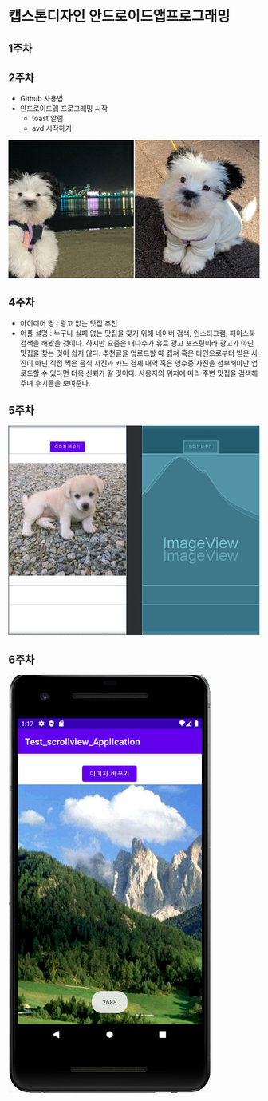 # 캡스톤디자인 안드로이드앱프로그래밍

## 1주차

## 2주차
  - Github 사용법
  - 안드로이드앱 프로그래밍 시작
    - toast 알림
    - avd 시작하기
 
<img width="" height="" src="./png/강쥐.jpg"></img>

## 4주차

  - 아이디어 명 : 광고 없는 맛집 추천
  - 어플 설명 : 누구나 실패 없는 맛집을 찾기 위해 네이버 검색, 인스타그램, 페이스북 검색을 해봤을 것이다. 하지만 요즘은 대다수가 유료 광고 포스팅이라 광고가 아닌 맛집을 찾는 것이 쉽지 않다. 추천글을 업로드할 때 캡쳐 혹은 타인으로부터 받은 사진이 아닌 직접 찍은 음식 사진과 카드 결제 내역 혹은 영수증 사진을 첨부해야만 업로드할 수 있다면 더욱 신뢰가 갈 것이다. 사용자의 위치에 따라 주변 맛집을 검색해주며 후기들을 보여준다.

## 5주차
<img width="" height="" src="./png/이미지 바꾸기.jpg"></img>

## 6주차
<img width="" height="" src="./png/6주차과제.png"></img>
